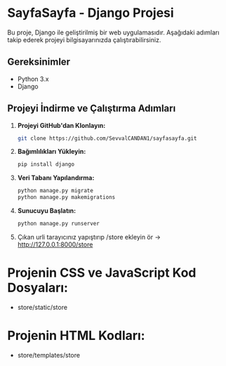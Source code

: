 # SayfaSayfa - Django Projesi

Bu proje, Django ile geliştirilmiş bir web uygulamasıdır. Aşağıdaki adımları takip ederek projeyi bilgisayarınızda çalıştırabilirsiniz.

## Gereksinimler

- Python 3.x
- Django

## Projeyi İndirme ve Çalıştırma Adımları

1. **Projeyi GitHub'dan Klonlayın:**

   ```bash
   git clone https://github.com/SevvalCANDAN1/sayfasayfa.git
2. **Bağımlılıkları Yükleyin:**
   ```bash
   pip install django
3. **Veri Tabanı Yapılandırma:**
   ```bash
   python manage.py migrate
   python manage.py makemigrations
4. **Sunucuyu Başlatın:**
   ```bash
   python manage.py runserver
5. Çıkan urli tarayıcınız yapıştırıp /store ekleyin ör -> http://127.0.0.1:8000/store

   
# Projenin CSS ve JavaScript Kod Dosyaları:
   - store/static/store
# Projenin HTML Kodları:
   - store/templates/store

   



